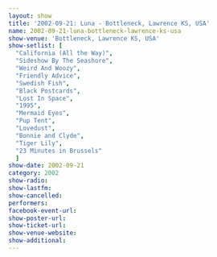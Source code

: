```yaml
---
layout: show
title: '2002-09-21: Luna - Bottleneck, Lawrence KS, USA'
name: 2002-09-21-luna-bottleneck-lawrence-ks-usa
show-venue: 'Bottleneck, Lawrence KS, USA'
show-setlist: [
  "California (All the Way)",
  "Sideshow By The Seashore",
  "Weird And Woozy",
  "Friendly Advice",
  "Swedish Fish",
  "Black Postcards",
  "Lost In Space",
  "1995",
  "Mermaid Eyes",
  "Pup Tent",
  "Lovedust",
  "Bonnie and Clyde",
  "Tiger Lily",
  "23 Minutes in Brussels"
  ]
show-date: 2002-09-21
category: 2002
show-radio: 
show-lastfm: 
show-cancelled: 
performers: 
facebook-event-url: 
show-poster-url: 
show-ticket-url: 
show-venue-website: 
show-additional: 
---
```



